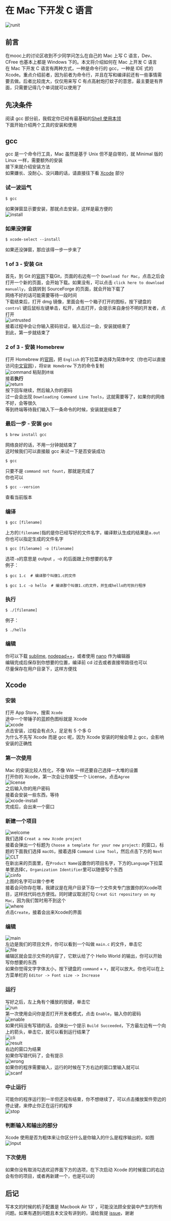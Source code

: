 # 在 Mac 下开发 C 语言

![runit](runit.png)

## 前言

在mooc上的讨论区收到不少同学问怎么在自己的 Mac 上写 C 语言，Dev、CFree 也基本上都是 Windows 下的。本文将介绍如何在 Mac 上开发 C 语言<br>
在 Mac 下开发 C 语言有两种方式，一种是命令行的 gcc，一种是 IDE 式的 Xcode。重点介绍前者，因为前者为命令行，并且在写和编译前还有一些事情需要去做。后者比较庞大，仅仅用来写 C 有点高射炮打蚊子的意思，最主要是有界面，只需要记得几个单词就可以使用了

## 先决条件
阅读 gcc 部分前，我假定你已经有最基础的[Shell 使用本领](https://github.com/m4XEp1/Epis-Knowledge-Repo/blob/master/Terminal%20Tutorial/README.md)<br>
下面开始介绍两个工具的安装和使用

## gcc

gcc 是一个命令行工具，Mac 虽然是基于 Unix 但不是自带的，就 Minimal 版的 Linux 一样，需要额外的安装<br>
接下来就介绍安装方法<br>
如果嫌长、没耐心、没兴趣的话，请直接往下看 [Xcode](#xcode) 部分

### 试一波运气
```shell
$ gcc
```
如果弹窗显示要安装，那就点击安装，这样是最方便的<br>
![install](install.png)<br>

### 如果没弹窗
```shell
$ xcode-select --install
```
如果还没弹窗，那应该得一步一步来了

### 1 of 3 - 安装 Git
首先，到 Git 的[官网](https://git-scm.com)下载Git，页面的右边有一个 `Download for Mac`，点击之后会打开一个新的页面，会开始下载。如果没有，可以点击 `click here to download manually`，会跳转到 SourceForge 的页面，就会开始下载了<br>
网络不好的话可能需要等待一段时间<br>
下载结束后，打开 dmg 镜像，里面会有一个箱子打开的图标，按下键盘的 `control` 键后鼠标左键单击，松开，点击打开，会提示来自身份不明的开发者，点打开<br>
![untrusted](untrusted.png)<br>
接着过程中会让你输入密码验证，输入后过一会，安装就结束了<br>
到此，第一步就结束了

### 2 of 3 - 安装 Homebrew
打开 Homebrew 的[官网](https://brew.sh/)，把 `English` 的下拉菜单选择为简体中文（你也可以直接访问[中文官网](https://brew.sh/index_zh-cn.html)），将`安装 Homebrew` 下方的命令复制<br>
![command](command.png)
粘贴到`终端`<br>
接着**执行**<br>
![return](return.png)<br>
按下回车继续，然后输入你的密码<br>
过一会会出现 `Downloading Command Line Tools`，这就需要等了，如果你的网络不好，会等很久<br>
等到终端等待我们输入下一条命令的时候，安装就是结束了

### 最后一步 - 安装 gcc
```shell
$ brew install gcc
```
网络良好的话，不用一分钟就结束了<br>
这时候我们可以直接敲 gcc 来试一下是否安装成功
```shell
$ gcc
```
只要不是 `command not fount`，那就是完成了<br>
你也可以
```shell
$ gcc --version
```
查看当前版本

### 编译

```shell
$ gcc [filename]
```
上方的`[filename]`指的是你已经写好的文件名字，编译默认生成的结果是`a.out`<br>
你也可以指定生成的文件名字
```shell
$ gcc [filename] -o [filename]
```
选项`-o`的意思是 output ，-o 的后面跟上你想要的名字<br>
例子：

```shell
$ gcc 1.c  # 编译那个叫做1.c的文件
```
```shell
$ gcc 1.c -o hello 	# 编译那个叫做1.c的文件，并生成hello的可执行程序
```

### 执行
```shell
$ ./[filename]
```
例子：
```shell
$ ./hello
```

### 编辑
你可以下载 [sublime](https://www.sublimetext.com/), [nodepad++](https://notepad-plus-plus.org/)，或者使用 [nano](https://github.com/m4XEp1/Epis-Knowledge-Repo/blob/master/Terminal%20Tutorial/README.md#nano---%E5%91%BD%E4%BB%A4%E8%A1%8C%E4%B8%8B%E7%9A%84%E5%8F%AF%E8%A7%86%E5%8C%96%E7%BC%96%E8%BE%91%E5%99%A8) 作为编辑器<br>
编辑完成后保存到你想要的位置，编译前 cd 过去或者直接带路径也可以<br>
尽量保存在用户目录下，这样方便找

## Xcode

### 安装

打开 App Store，搜索 `Xcode`<br>
途中一个带锤子的蓝颜色图标就是 Xcode<br>
![xcode](xcode.png)<br>
点击安装，过程会有点久，足足有 5 个多 G<br>
为什么不先写 Xcode 而是 gcc 呢，因为 Xcode 安装的时候会带上 gcc，会影响安装的正确性

### 第一次使用

Mac 的安装比较人性化，不像 Win 一样还要自己选择一大堆的设置<br>
打开你的 Xcode，第一次会让你接受一个 License，点击`Agree`<br>
![license](license.png)<br>
之后输入你的用户密码<br>
接着会安装一些东西，等待<br>
![xcode-install](xcode-install.png)<br>
完成后，会出来一个窗口

### 新建一个项目

![welcome](welcome.png)<br>
我们选择 `Creat a new Xcode project`<br>
接着会弹出一个标题为 `Choose a template for your new project:` 的窗口，标题的下面我们选择 `macOS`，接着选择 `Command Line Tool`，然后点击下方的 `Next`<br>
![CLT](CLT.png)<br>
在新出来的页面里，在`Product Name`设置你的项目名字，下方的`Language`下拉菜单里选择`C`，`Organization Identifier`里可以随便写个东西<br>
![cinfo](cinfo.png)<br>
上图的名字可以做个参考<br>
接着会问你存在哪，我建议是在用户目录下存一个文件夹专门放置你的Xcode项目，这样找代码也方便找。同时建议取消打勾 `Creat Git repository on my Mac`，因为我们暂时用不到这个<br>
![where](where.png)<br>
点击`Create`，接着会出来Xcode的界面

### 编辑

![main](main.png)<br>
左边是我们的项目文件，你可以看到一个叫做 `main.c` 的文件，单击它<br>
![file](file.png)<br>
编辑区就会显示文件的内容了，它默认给了个 Hello World 的输出，你可以开始写你想要的东西<br>
如果你觉得文字字体太小，按下键盘的 `command` + `+`，就可以放大。你也可以在上方菜单栏的 `Editor -> Font size -> Increase`

### 运行

写好之后，左上角有个播放的按键，单击它<br>
![run](run.png)<br>
第一次使用会问你是否打开开发者模式，点击 `Enable`，输入你的密码<br>
![enable](enable.png)<br>
如果代码没有写错的话，会弹出一个提示 `Build Succeeded`，下方最左边有一个向上的箭头，单击它，就可以看到运行结果了<br>
![cli](cli.png)<br>
![result](result.png)<br>
右边的窗口为结果<br>
如果你写错代码了，会有提示<br>
![wrong](wrong.png)<br>
如果你的程序需要输入，运行的时候在下方右边的窗口里输入就可以<br>
![scanf](scanf.png)

### 中止运行

可能你的程序运行到一半但还没有结束，你不想继续了，可以点击播放案件旁边的停止键，来停止你正在运行的程序<br>
![stop](stop.png)

### 判断输入和输出的部分

Xcode 使用是否为粗体来让你区分什么是你输入的什么是程序输出的，如图<br>
![input](input.png)


### 下次使用

如果你没有取消勾选欢迎界面下方的选项，在下次启动 Xcode 的时候窗口的右边会有你的项目，或者再新建一个，也是可以的

## 后记

写本文的时候的机子配置是 Macbook Air 13' ，可能没法顾全安装中产生的所有问题。如果有遇到问题且本文没有讲到的，请给我提 [issue](https://github.com/m4XEp1/Epis-Knowledge-Repo/issues/new)，谢谢